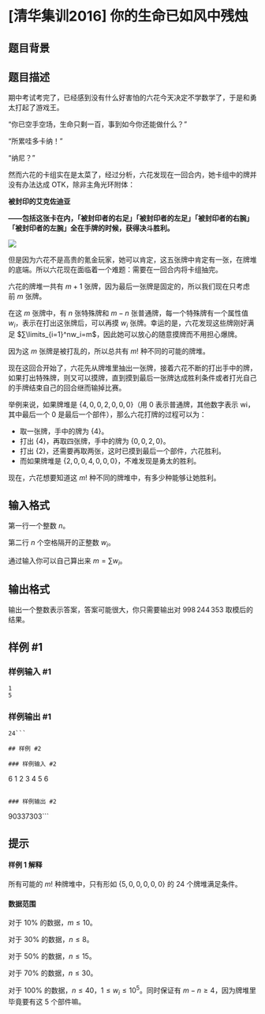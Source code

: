 # [清华集训2016] 你的生命已如风中残烛

## 题目背景



## 题目描述

期中考试考完了，已经感到没有什么好害怕的六花今天决定不学数学了，于是和勇太打起了游戏王。

“你已空手空场，生命只剩一百，事到如今你还能做什么？”

“所累哇多卡纳！”

“纳尼？”

然而六花的卡组实在是太菜了，经过分析，六花发现在一回合内，她卡组中的牌并没有办法达成 OTK，除非主角光环附体：

**被封印的艾克佐迪亚**

**——包括这张卡在内，「被封印者的右足」「被封印者的左足」「被封印者的右腕」「被封印者的左腕」全在手牌的时候，获得决斗胜利。**

![](https://cdn.luogu.com.cn/upload/image_hosting/zk6r83v0.png)

但是因为六花不是高贵的氪金玩家，她可以肯定，这五张牌中肯定有一张，在牌堆的底端。所以六花现在面临着一个难题：需要在一回合内将卡组抽完。

六花的牌堆一共有 $m+1$ 张牌，因为最后一张牌是固定的，所以我们现在只考虑前 $m$ 张牌。

在这 $m$ 张牌中，有 $n$ 张特殊牌和 $m-n$ 张普通牌，每一个特殊牌有一个属性值 $w_i$，表示在打出这张牌后，可以再摸 $w_i$ 张牌。幸运的是，六花发现这些牌刚好满足 $∑\limits_{i=1}^nw_i=m$，因此她可以放心的随意摸牌而不用担心爆牌。

因为这 $m$ 张牌是被打乱的，所以总共有 $m!$ 种不同的可能的牌堆。

现在这回合开始了，六花先从牌堆里抽出一张牌，接着六花不断的打出手中的牌，如果打出特殊牌，则又可以摸牌，直到摸到最后一张牌达成胜利条件或者打光自己的手牌结束自己的回合继而输掉比赛。

举例来说，如果牌堆是 $\{4,0,0,2,0,0,0\}$（用 $0$ 表示普通牌，其他数字表示 wi，其中最后一个 $0$ 是最后一个部件），那么六花打牌的过程可以为：

- 取一张牌，手中的牌为 $\{4\}$。
- 打出 $\{4\}$，再取四张牌，手中的牌为 $\{0,0,2,0\}$。
- 打出 $\{2\}$，还需要再取两张，这时已摸到最后一个部件，六花胜利。
- 而如果牌堆是 $\{2,0,0,4,0,0,0\}$，不难发现是勇太的胜利。

现在，六花想要知道这 $m!$ 种不同的牌堆中，有多少种能够让她胜利。

## 输入格式

第一行一个整数 $n$。

第二行 $n$ 个空格隔开的正整数 $w_i$。

通过输入你可以自己算出来 $m=∑w_i$。

## 输出格式

输出一个整数表示答案，答案可能很大，你只需要输出对 $998\,244\,353$ 取模后的结果。

## 样例 #1

### 样例输入 #1
```
1
5
```

### 样例输出 #1

```
24```

## 样例 #2

### 样例输入 #2
```
6
1 2 3 4 5 6
```

### 样例输出 #2

```
90337303```

## 提示

#### 样例 $1$ 解释

所有可能的 $m!$ 种牌堆中，只有形如 $\{5,0,0,0,0,0\}$ 的 $24$ 个牌堆满足条件。

#### 数据范围

对于 $10\%$ 的数据，$m \leq 10$。

对于 $30\%$ 的数据，$n \leq 8$。

对于 $50\%$ 的数据，$n \leq 15$。

对于 $70\%$ 的数据，$n \leq 30$。

对于 $100\%$ 的数据，$n \leq 40$，$1 \leq w_i \leq 10^5$。同时保证有 $m-n \geq 4$，因为牌堆里毕竟要有这 $5$ 个部件嘛。
